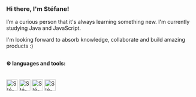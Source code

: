 ### Hi there, I'm Stéfane! 

I’m a curious person that it's always learning something new. I'm currently studying Java and JavaScript. 

I'm looking forward to absorb knowledge, collaborate and build amazing products :)

##
<h4> ⚙️ languages and tools:</h4>
<div style="display: inline-block"></br>
<img align="center" alt="Sté-js" height="30" widht="40" src="https://cdn.jsdelivr.net/gh/devicons/devicon/icons/java/java-original.svg">
<img align="center" alt="Sté-js" height="30" widht="40" src="https://cdn.jsdelivr.net/gh/devicons/devicon/icons/javascript/javascript-original.svg">
<img align="center" alt="Sté-js" height="30" widht="40" src="https://cdn.jsdelivr.net/gh/devicons/devicon/icons/nodejs/nodejs-original.svg">      
<img align="center" alt="Sté-js" height="30" widht="40" src="https://cdn.jsdelivr.net/gh/devicons/devicon/icons/react/react-original.svg">       

</div>
